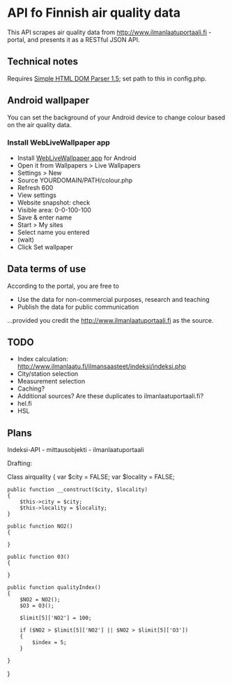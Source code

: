 
API fo Finnish air quality data
===============================

This API scrapes air quality data from http://www.ilmanlaatuportaali.fi -portal, and presents it as a RESTful JSON API.


Technical notes
---------------

Requires [Simple HTML DOM Parser 1.5](http://simplehtmldom.sourceforge.net); set path to this in config.php.


Android wallpaper
-----------------

You can set the background of your Android device to change colour based on the air quality data.

### Install WebLiveWallpaper app

- Install [WebLiveWallpaper app](https://play.google.com/store/apps/details?id=com.dngames.websitelivewallpaper&hl=en) for Android
- Open it from Wallpapers > Live Wallpapers
- Settings > New
 - Source YOURDOMAIN/PATH/colour.php
 - Refresh 600
- View settings
- Website snapshot: check
- Visible area: 0-0-100-100
- Save & enter name
- Start > My sites
- Select name you entered
- (wait)
- Click Set wallpaper


Data terms of use
-----------------

According to the portal, you are free to 

- Use the data for non-commercial purposes, research and teaching
- Publish the data for public communication

...provided you credit the http://www.ilmanlaatuportaali.fi as the source.


TODO
----

- Index calculation: http://www.ilmanlaatu.fi/ilmansaasteet/indeksi/indeksi.php
- City/station selection
- Measurement selection
- Caching?
- Additional sources? Are these duplicates to ilmanlaatuportaali.fi?
 - hel.fi
 - HSL


Plans
-----

Indeksi-API - mittausobjekti - ilmanlaatuportaali

Drafting:

Class airquality
{
	var $city = FALSE;
	var $locality = FALSE;
	
	public function __construct($city, $locality)
	{
		$this->city = $city;
		$this->locality = $locality;
	}
	
	public function NO2()
	{
		
	}
	
	public function 03()
	{
		
	}

	public function qualityIndex()
	{
		$NO2 = NO2(); 
		$O3 = O3();
		
		$limit[5]['NO2'] = 100;	
		
		if ($NO2 > $limit[5]['NO2'] || $NO2 > $limit[5]['O3'])
		{
			$index = 5;
		}
		
	}
}


